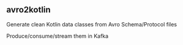 avro2kotlin
---
Generate clean Kotlin data classes from Avro Schema/Protocol files  

Produce/consume/stream them in Kafka
